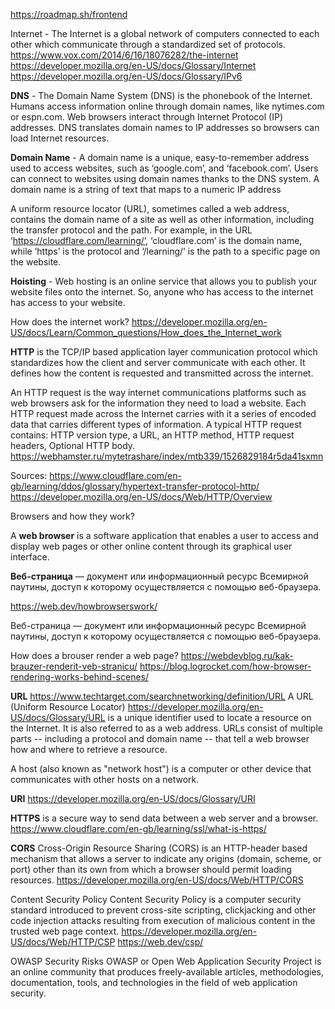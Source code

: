 https://roadmap.sh/frontend

Internet - The Internet is a global network of computers connected to each other which communicate through a standardized set of protocols.
https://www.vox.com/2014/6/16/18076282/the-internet
https://developer.mozilla.org/en-US/docs/Glossary/Internet
https://developer.mozilla.org/en-US/docs/Glossary/IPv6

**DNS** - The Domain Name System (DNS) is the phonebook of the Internet. Humans access information online through domain names, like nytimes.com or espn.com.
Web browsers interact through Internet Protocol (IP) addresses. DNS translates domain names to IP addresses so browsers can load Internet resources.

**Domain Name** - A domain name is a unique, easy-to-remember address used to access websites, such as ‘google.com’, and ‘facebook.com’. Users can connect to websites using domain names thanks to the DNS system. A domain name is a string of text that maps to a numeric IP address

A uniform resource locator (URL), sometimes called a web address, contains the domain name of a site as well as other information, including the transfer protocol and the path. For example, in the URL ‘https://cloudflare.com/learning/’, ‘cloudflare.com’ is the domain name, while ‘https’ is the protocol and ‘/learning/’ is the path to a specific page on the website.

**Hoisting** - Web hosting is an online service that allows you to publish your website files onto the internet. So, anyone who has access to the internet has access to your website.

How does the internet work? https://developer.mozilla.org/en-US/docs/Learn/Common_questions/How_does_the_Internet_work

**HTTP** is the TCP/IP based application layer communication protocol which standardizes how the client and server communicate with each other.
It defines how the content is requested and transmitted across the internet.

An HTTP request is the way internet communications platforms such as web browsers ask for the information they need to load a website.
Each HTTP request made across the Internet carries with it a series of encoded data that carries different types of information.
A typical HTTP request contains:
HTTP version type, a URL, an HTTP method, HTTP request headers, Optional HTTP body.
https://webhamster.ru/mytetrashare/index/mtb339/1526829184r5da41sxmn

Sources:
https://www.cloudflare.com/en-gb/learning/ddos/glossary/hypertext-transfer-protocol-http/
https://developer.mozilla.org/en-US/docs/Web/HTTP/Overview

Browsers and how they work?

A **web browser** is a software application that enables a user to access and display web pages or other online content through its graphical user interface.

**Веб-страница** — документ или информационный ресурс Всемирной паутины, доступ к которому осуществляется с помощью веб-браузера.  

https://web.dev/howbrowserswork/

Веб-страница — документ или информационный ресурс Всемирной паутины, доступ к которому осуществляется с помощью веб-браузера.

How does a brouser render a web page?
https://webdevblog.ru/kak-brauzer-renderit-veb-stranicu/ https://blog.logrocket.com/how-browser-rendering-works-behind-scenes/

**URL**
https://www.techtarget.com/searchnetworking/definition/URL A URL (Uniform Resource Locator)
https://developer.mozilla.org/en-US/docs/Glossary/URL is a unique identifier used to locate a resource on the Internet. It is also referred to as a web address.
URLs consist of multiple parts -- including a protocol and domain name -- that tell a web browser how and where to retrieve a resource.

A host (also known as "network host") is a computer or other device that communicates with other hosts on a network.

**URI**
https://developer.mozilla.org/en-US/docs/Glossary/URI

**HTTPS** is a secure way to send data between a web server and a browser.
https://www.cloudflare.com/en-gb/learning/ssl/what-is-https/

**CORS** Cross-Origin Resource Sharing (CORS) is an HTTP-header based mechanism that allows a server to indicate any origins
(domain, scheme, or port) other than its own from which a browser should permit loading resources.
https://developer.mozilla.org/en-US/docs/Web/HTTP/CORS

Content Security Policy
Content Security Policy is a computer security standard introduced to prevent cross-site scripting, clickjacking and
other code injection attacks resulting from execution of malicious content in the trusted web page context. https://developer.mozilla.org/en-US/docs/Web/HTTP/CSP
https://web.dev/csp/

OWASP Security Risks
OWASP or Open Web Application Security Project is an online community that produces freely-available articles,
methodologies, documentation, tools, and technologies in the field of web application security.
